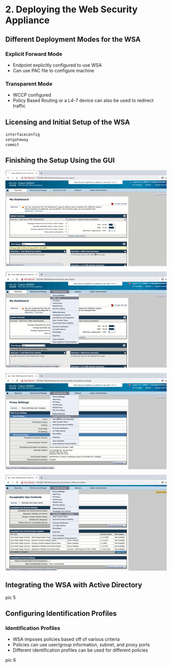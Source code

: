 # 2. Deploying the Web Security Appliance

## Different Deployment Modes for the WSA

### Explicit Forward Mode

* Endpoint explicitly configured to use WSA
* Can use PAC file to configure machine

### Transparent Mode

* WCCP configured
* Policy Based Routing or a L4-7 device can also be used to redirect traffic

## Licensing and Initial Setup of the WSA

```
interfaceconfig
setgateway
commit
```

## Finishing the Setup Using the GUI

![](./assets/deploying-the-web-security-appliance-1.png)

![](./assets/deploying-the-web-security-appliance-2.png)

![](./assets/deploying-the-web-security-appliance-3.png)

![](./assets/deploying-the-web-security-appliance-4.png)

## Integrating the WSA with Active Directory

pic 5

## Configuring Identification Profiles

### Identification Profiles

* WSA imposes policies based off of various criteria
* Policies can use user/group information, subnet, and proxy ports
* Different identification profiles can be used for different policies

pic 6
